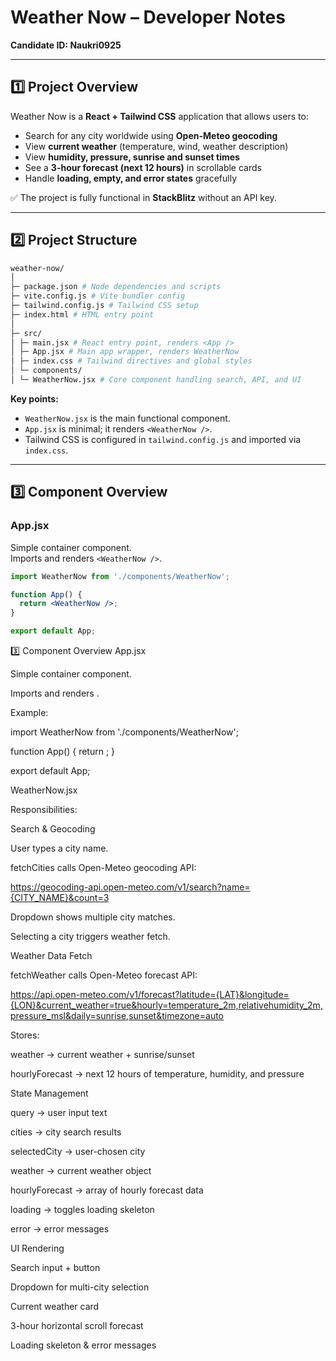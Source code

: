 # Weather Now – Developer Notes

**Candidate ID: Naukri0925**

---

## 1️⃣ Project Overview

Weather Now is a **React + Tailwind CSS** application that allows users to:

- Search for any city worldwide using **Open-Meteo geocoding**
- View **current weather** (temperature, wind, weather description)
- View **humidity, pressure, sunrise and sunset times**
- See a **3-hour forecast (next 12 hours)** in scrollable cards
- Handle **loading, empty, and error states** gracefully

✅ The project is fully functional in **StackBlitz** without an API key.

---

## 2️⃣ Project Structure

```bash
weather-now/
│
├─ package.json # Node dependencies and scripts
├─ vite.config.js # Vite bundler config
├─ tailwind.config.js # Tailwind CSS setup
├─ index.html # HTML entry point
│
├─ src/
│ ├─ main.jsx # React entry point, renders <App />
│ ├─ App.jsx # Main app wrapper, renders WeatherNow
│ ├─ index.css # Tailwind directives and global styles
│ └─ components/
│ └─ WeatherNow.jsx # Core component handling search, API, and UI

```

**Key points:**
- `WeatherNow.jsx` is the main functional component.
- `App.jsx` is minimal; it renders `<WeatherNow />`.
- Tailwind CSS is configured in `tailwind.config.js` and imported via `index.css`.

---

## 3️⃣ Component Overview

### App.jsx
Simple container component.  
Imports and renders `<WeatherNow />`.

```jsx
import WeatherNow from './components/WeatherNow';

function App() {
  return <WeatherNow />;
}

export default App;
```
3️⃣ Component Overview
App.jsx

Simple container component.

Imports and renders <WeatherNow />.

Example:

import WeatherNow from './components/WeatherNow';

function App() {
  return <WeatherNow />;
}

export default App;

WeatherNow.jsx

Responsibilities:

Search & Geocoding

User types a city name.

fetchCities calls Open-Meteo geocoding API:

https://geocoding-api.open-meteo.com/v1/search?name={CITY_NAME}&count=3


Dropdown shows multiple city matches.

Selecting a city triggers weather fetch.

Weather Data Fetch

fetchWeather calls Open-Meteo forecast API:

https://api.open-meteo.com/v1/forecast?latitude={LAT}&longitude={LON}&current_weather=true&hourly=temperature_2m,relativehumidity_2m,pressure_msl&daily=sunrise,sunset&timezone=auto


Stores:

weather → current weather + sunrise/sunset

hourlyForecast → next 12 hours of temperature, humidity, and pressure

State Management

query → user input text

cities → city search results

selectedCity → user-chosen city

weather → current weather object

hourlyForecast → array of hourly forecast data

loading → toggles loading skeleton

error → error messages

UI Rendering

Search input + button

Dropdown for multi-city selection

Current weather card

3-hour horizontal scroll forecast

Loading skeleton & error messages

    









